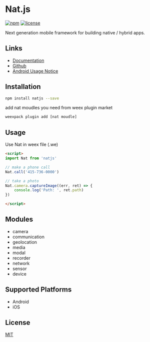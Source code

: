 # Nat.js

[![npm](https://badge.fury.io/js/natjs.svg)](https://www.npmjs.com/package/natjs)
[![license](https://img.shields.io/npm/l/natjs.svg)](https://www.npmjs.com/package/natjs)

Next generation mobile framework for building native / hybrid apps.

## Links

- [Documentation](http://natjs.com/)
- [Github](https://github.com/natjs/)
- [Android Usage Notice](https://github.com/natjs/nat/blob/master/ANDROID_NOTICE.md)

## Installation

```bash
npm install natjs --save
```

add nat moudles you need from weex plugin market

```bash
weexpack plugin add [nat moudle]
```

## Usage

Use Nat in weex file (.we)

```html
<script>
import Nat from 'natjs'

// make a phone call
Nat.call('415-736-0000')

// take a photo
Nat.camera.captureImage((err, ret) => {
    console.log('Path: ', ret.path)
})

</script>
```

## Modules

- camera
- communication
- geolocation
- media
- modal
- recorder
- network
- sensor
- device

## Supported Platforms

- Android
- iOS

## License

[MIT](http://opensource.org/licenses/MIT)

